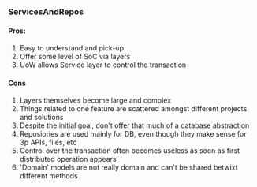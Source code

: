 ### ServicesAndRepos
#### Pros:
1. Easy to understand and pick-up
2. Offer some level of SoC via layers 
3. UoW allows Service layer to control the transaction 
#### Cons
1. Layers themselves become large and complex
2. Things related to one feature are scattered amongst different projects and solutions
3. Despite the initial goal, don't offer that much of a database abstraction 
4. Reposiories are used mainly for DB, even though they make sense for 3p APIs, files, etc
5. Control over the transaction often becomes useless as soon as first distributed operation appears
6. 'Domain' models are not really domain and can't be shared betwixt different methods